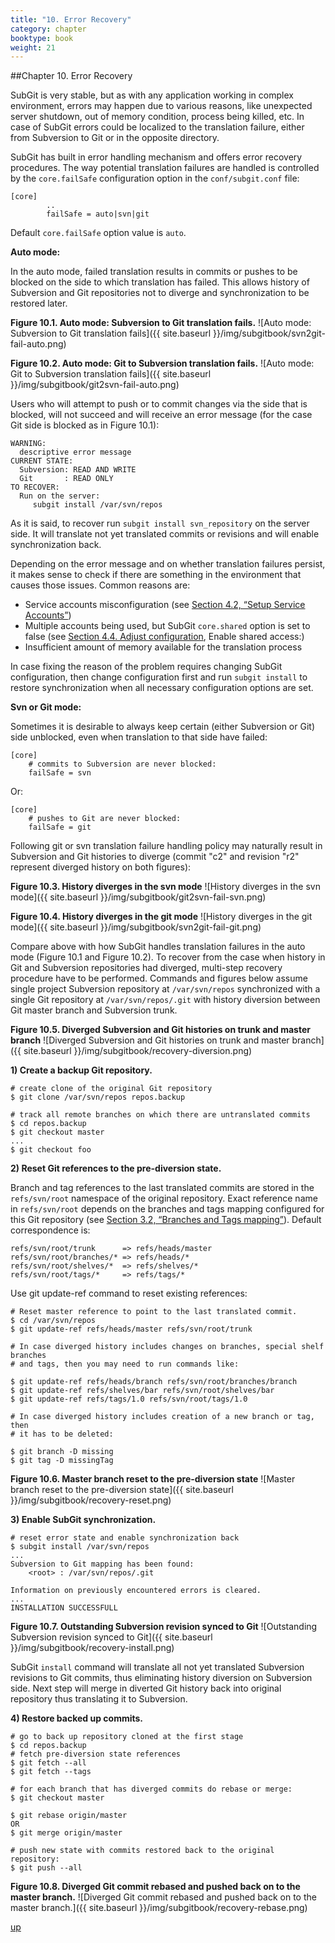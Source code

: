 ```yaml
---
title: "10. Error Recovery"
category: chapter
booktype: book
weight: 21
---
```

##Chapter 10. Error Recovery

SubGit is very stable, but as with any application working in complex environment, errors may happen due to various reasons, like unexpected server shutdown, out of memory condition, process being killed, etc. In case of SubGit errors could be localized to the translation failure, either from Subversion to Git or in the opposite directory.

SubGit has built in error handling mechanism and offers error recovery procedures. The way potential translation failures are handled is controlled by the `core.failSafe` configuration option in the `conf/subgit.conf` file:

    [core]
            ..
            failSafe = auto|svn|git

Default `core.failSafe` option value is `auto`.

**Auto mode:**

In the auto mode, failed translation results in commits or pushes to be blocked on the side to which translation has failed. This allows history of Subversion and Git repositories not to diverge and synchronization to be restored later.

**Figure 10.1. Auto mode: Subversion to Git translation fails.**
![Auto mode: Subversion to Git translation fails]({{ site.baseurl }}/img/subgitbook/svn2git-fail-auto.png)

**Figure 10.2. Auto mode: Git to Subversion translation fails.**
![Auto mode: Git to Subversion translation fails]({{ site.baseurl }}/img/subgitbook/git2svn-fail-auto.png)

Users who will attempt to push or to commit changes via the side that is blocked, will not succeed and will receive an error message (for the case Git side is blocked as in Figure 10.1):

    WARNING:
      descriptive error message
    CURRENT STATE:
      Subversion: READ AND WRITE
      Git       : READ ONLY
    TO RECOVER:
      Run on the server:
         subgit install /var/svn/repos

As it is said, to recover run `subgit install svn_repository` on the server side. It will translate not yet translated commits or revisions and will enable synchronization back.

Depending on the error message and on whether translation failures persist, it makes sense to check if there are something in the environment that causes those issues. Common reasons are:

+ Service accounts misconfiguration (see [Section 4.2, “Setup Service Accounts”](#9))
+ Multiple accounts being used, but SubGit `core.shared` option is set to false (see [Section 4.4. Adjust configuration](#11), Enable shared access:)
+ Insufficient amount of memory available for the translation process

In case fixing the reason of the problem requires changing SubGit configuration, then change configuration first and run `subgit install` to restore synchronization when all necessary configuration options are set.

**Svn or Git mode:**

Sometimes it is desirable to always keep certain (either Subversion or Git) side unblocked, even when translation to that side have failed:

    [core]
        # commits to Subversion are never blocked:
        failSafe = svn

Or:

    [core]
        # pushes to Git are never blocked:
        failSafe = git

Following git or svn translation failure handling policy may naturally result in Subversion and Git histories to diverge (commit "c2" and revision "r2" represent diverged history on both figures):

**Figure 10.3. History diverges in the svn mode**
![History diverges in the svn mode]({{ site.baseurl }}/img/subgitbook/git2svn-fail-svn.png)

**Figure 10.4. History diverges in the git mode**
![History diverges in the git mode]({{ site.baseurl }}/img/subgitbook/svn2git-fail-git.png)

Compare above with how SubGit handles translation failures in the auto mode (Figure 10.1 and Figure 10.2). To recover from the case when history in Git and Subversion repositories had diverged, multi-step recovery procedure have to be performed. Commands and figures below assume single project Subversion repository at `/var/svn/repos` synchronized with a single Git repository at `/var/svn/repos/.git` with history diversion between Git master branch and Subversion trunk.

**Figure 10.5. Diverged Subversion and Git histories on trunk and master branch**
![Diverged Subversion and Git histories on trunk and master branch]({{ site.baseurl }}/img/subgitbook/recovery-diversion.png)

**1) Create a backup Git repository.**

    # create clone of the original Git repository
    $ git clone /var/svn/repos repos.backup

    # track all remote branches on which there are untranslated commits
    $ cd repos.backup
    $ git checkout master
    ...
    $ git checkout foo

**2) Reset Git references to the pre-diversion state.**

Branch and tag references to the last translated commits are stored in the `refs/svn/root` namespace of the original repository. Exact reference name in `refs/svn/root` depends on the branches and tags mapping configured for this Git repository (see [Section 3.2, “Branches and Tags mapping”](#5)). Default correspondence is:

    refs/svn/root/trunk      => refs/heads/master
    refs/svn/root/branches/* => refs/heads/*
    refs/svn/root/shelves/*  => refs/shelves/*
    refs/svn/root/tags/*     => refs/tags/*

Use git update-ref command to reset existing references:

    # Reset master reference to point to the last translated commit.
    $ cd /var/svn/repos
    $ git update-ref refs/heads/master refs/svn/root/trunk

    # In case diverged history includes changes on branches, special shelf branches
    # and tags, then you may need to run commands like:

    $ git update-ref refs/heads/branch refs/svn/root/branches/branch
    $ git update-ref refs/shelves/bar refs/svn/root/shelves/bar
    $ git update-ref refs/tags/1.0 refs/svn/root/tags/1.0

    # In case diverged history includes creation of a new branch or tag, then
    # it has to be deleted:

    $ git branch -D missing
    $ git tag -D missingTag

**Figure 10.6. Master branch reset to the pre-diversion state**
![Master branch reset to the pre-diversion state]({{ site.baseurl }}/img/subgitbook/recovery-reset.png)

**3) Enable SubGit synchronization.**

    # reset error state and enable synchronization back
    $ subgit install /var/svn/repos
    ...
    Subversion to Git mapping has been found:
        <root> : /var/svn/repos/.git

    Information on previously encountered errors is cleared.
    ...
    INSTALLATION SUCCESSFULL

**Figure 10.7. Outstanding Subversion revision synced to Git**
![Outstanding Subversion revision synced to Git]({{ site.baseurl }}/img/subgitbook/recovery-install.png)

SubGit `install` command will translate all not yet translated Subversion revisions to Git commits, thus eliminating history diversion on Subversion side. Next step will merge in diverted Git history back into original repository thus translating it to Subversion.

**4) Restore backed up commits.**

    # go to back up repository cloned at the first stage
    $ cd repos.backup
    # fetch pre-diversion state references
    $ git fetch --all
    $ git fetch --tags

    # for each branch that has diverged commits do rebase or merge:
    $ git checkout master

    $ git rebase origin/master
    OR
    $ git merge origin/master

    # push new state with commits restored back to the original repository:
    $ git push --all

**Figure 10.8. Diverged Git commit rebased and pushed back on to the master branch.**
![Diverged Git commit rebased and pushed back on to the master branch.]({{ site.baseurl }}/img/subgitbook/recovery-rebase.png)

[up](#up)